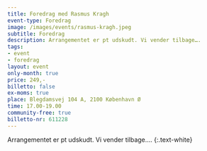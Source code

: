 ```yaml
---
title: Foredrag med Rasmus Kragh
event-type: Foredrag
image: /images/events/rasmus-kragh.jpeg
subtitle: Foredrag
description: Arrangementet er pt udskudt. Vi vender tilbage….
tags:
- event
- foredrag
layout: event
only-month: true
price: 249,-
billetto: false
ex-moms: true
place: Blegdamsvej 104 A, 2100 København Ø
time: 17.00-19.00
community-free: true
billetto-nr: 611228
---
```

Arrangementet er pt udskudt. Vi vender tilbage….
{:.text-white}